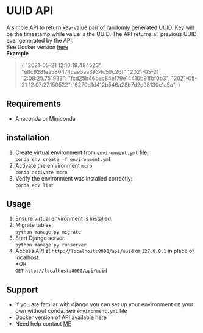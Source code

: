 # UUID API
A simple API to return key-value pair of randomly generated UUID. 
Key will be the timestamp while value is the UUID. The API returns all previous UUID ever generated by the API.  
See Docker version [here](https://github.com/Akandeav/uuid_api_docker)  
**Example**
>{
>"2021-05-21 12:10:19.484523": "e8c928fea580474cae5aa3934c59c26f"
>"2021-05-21 12:08:25.751933": "fcd25b46bec84ef79e14410b91fbf0b3",
>"2021-05-21 12:07:27.150522":"6270d1d412b546a28b7d2c98130e1a5a",
>}

## Requirements
- Anaconda or Miniconda

## installation
1. Create virtual environment from ```environment.yml``` file:  
```conda env create -f environment.yml```
2. Activate the enivironment ```mcro```  
```conda activate mcro```
3. Verify the environment was installed correctly:  
```conda env list```

## Usage
1. Ensure virtual environment is installed.
2. Migrate tables.  
```python manage.py migrate```
3. Start Django server.  
```python manage.py runserver```
4. Access API at ```http://localhost:8000/api/uuid``` or ```127.0.0.1``` in place of localhost.  
*OR  
```GET``` ```http://localhost:8000/api/uuid```

## Support
- If you are familar with django you can set up your environment on your own without conda. see ```environment.yml``` file
- Docker version of API available [here](https://github.com/Akandeav/uuid_api_docker)
- Need help contact [ME](mailto:akandevic@gmail.com?subject=Support:UUID-API)
